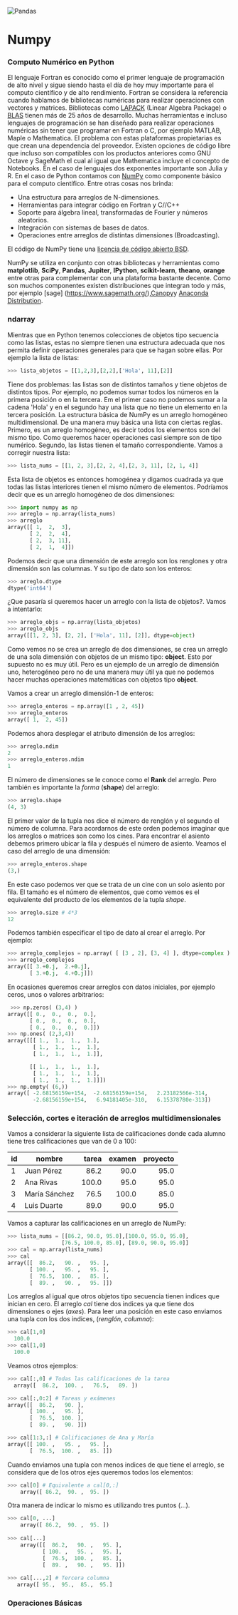 ![Pandas](../img/cubo.jpg)
# Numpy

### Computo Numérico en Python

El lenguaje Fortran es conocido como el primer lenguaje de programación de alto nivel y sigue siendo hasta el día de hoy muy importante para el computo científico y de alto rendimiento. Fortran se considera la referencia cuando hablamos de bibliotecas numéricas para realizar operaciones con vectores y matrices. Bibliotecas como [LAPACK](http://www.netlib.org/lapack/) (Linear Algebra Package) o [BLAS](http://www.netlib.org/blas/) tienen más de 25 años de desarrollo. Muchas herramientas e incluso lenguajes de programación se han diseñado para realizar operaciones numéricas sin tener que programar en Fortran o C, por ejemplo MATLAB, Maple o Mathematica. El problema con estas plataformas propietarias es que crean una dependencia del proveedor. Existen opciones de código libre que incluso son compatibles con los productos anteriores como GNU Octave y SageMath el cual al igual que  Mathematica incluye el concepto de Notebooks. En el caso de lenguajes dos exponentes importante son Julia y R. En el caso de Python contamos con [NumPy](http://www.numpy.org/) como componente básico para el computo científico. Entre otras cosas nos brinda:

* Una estructura para arreglos de N-dimensiones.
* Herramientas para integrar código en Fortran y C//C++
* Soporte para álgebra lineal, transformadas de Fourier y números aleatorios.
* Integración con sistemas de bases de datos.
* Operaciones entre arreglos de distintas dimensiones (Broadcasting).

El código de NumPy tiene una [licencia de código abierto BSD](http://www.numpy.org/license.html#license).

NumPy se utiliza en conjunto con otras bibliotecas y herramientas como **matplotlib**, **SciPy**, **Pandas**, **Jupiter**, **IPython**, **scikit-learn**, **theano**, **orange** entre otras para complementar con una plataforma bastante decente. Como son muchos componentes existen distribuciones que integran todo y más, por ejemplo [sage] (https://www.sagemath.org/),[Canopy](https://www.enthought.com/product/canopy/)y [Anaconda Distribution](https://www.anaconda.com/distribution/).

### ndarray

Mientras que en Python tenemos colecciones de objetos tipo secuencia como las listas, estas no siempre tienen una estructura adecuada que nos permita definir operaciones generales para que se hagan sobre ellas. Por ejemplo la lista de listas:

```python
>>> lista_objetos = [[1,2,3],[2,2],['Hola', 11],[2]]
```
Tiene dos problemas: las listas son de distintos tamaños y tiene objetos de distintos tipos. Por ejemplo, no podemos sumar todos los números en la primera posición o en la tercera. Em el primer caso no podemos sumar a la cadena 'Hola' y en el segundo hay una lista que no tiene un elemento en la tercera posición. La estructura básica de NumPy es un arreglo homogéneo multidimensional. De una manera muy básica una lista con ciertas reglas. Primero, es un arreglo homogéneo, es decir todos los elementos son del mismo tipo. Como queremos hacer operaciones casi siempre son de tipo numérico. Segundo, las listas tienen el tamaño correspondiente. Vamos a corregir nuestra lista:

```python
>>> lista_nums = [[1, 2, 3],[2, 2, 4],[2, 3, 11], [2, 1, 4]]
```
Esta lista de objetos es entonces homogénea y digamos cuadrada ya que todas las listas interiores tienen el mismo número de elementos. Podríamos decir que es un arreglo homogéneo de dos dimensiones:

```python
>>> import numpy as np
>>> arreglo = np.array(lista_nums)
>>> arreglo
array([[ 1,  2,  3],
       [ 2,  2,  4],
       [ 2,  3, 11],
       [ 2,  1,  4]])
```
Podemos decir que una dimensión de este arreglo son los renglones y otra dimensión son las columnas. Y su tipo de dato son los enteros:

```python
>>> arreglo.dtype
dtype('int64')
```
¿Que pasaría si queremos hacer un arreglo con la lista de objetos?. Vamos a intentarlo:

```python
>>> arreglo_objs = np.array(lista_objetos)
>>> arreglo_objs
array([[1, 2, 3], [2, 2], ['Hola', 11], [2]], dtype=object)
```
Como vemos no se crea un arreglo de dos dimensiones, se crea un arreglo de una sola dimensión con objetos de un mismo tipo: **object**. Esto por supuesto no es muy útil. Pero es un ejemplo de un arreglo de dimensión uno, heterogéneo pero no de una manera muy útil ya que no podemos hacer muchas operaciones matemáticas con objetos tipo **object**.

Vamos a crear un arreglo dimensión-1 de enteros:

```python
>>> arreglo_enteros = np.array([1 , 2, 45])
>>> arreglo_enteros
array([ 1,  2, 45])
```
Podemos ahora desplegar el atributo dimensión de los arreglos:
```python
>>> arreglo.ndim
2
>>> arreglo_enteros.ndim
1
```
El número de dimensiones se le conoce como el **Rank** del arreglo. Pero también es importante la *forma* (**shape**) del arreglo:

```python
>>> arreglo.shape
(4, 3)
```
El primer valor de la tupla nos dice el número de renglón y el segundo el número de columna. Para acordarnos de este orden podemos imaginar que los arreglos o matrices son como los cines. Para encontrar el asiento debemos primero ubicar la fila y después el número de asiento. Veamos el caso del arreglo de una dimensión:

```python
>>> arreglo_enteros.shape
(3,)
```
En este caso podemos ver que se trata de un cine con un solo asiento por fila. El tamaño es el número de elementos, que como vemos es el equivalente del producto de los elementos de la tupla *shape*.

```python
>>> arreglo.size # 4*3
12
```
Podemos también especificar el tipo de dato al crear el arreglo. Por ejemplo:
```python
>>> arreglo_complejos = np.array( [ [3 , 2], [3, 4] ], dtype=complex )
>>> arreglo_complejos
array([[ 3.+0.j,  2.+0.j],
       [ 3.+0.j,  4.+0.j]])
```

En ocasiones queremos crear arreglos con datos iniciales, por ejemplo ceros, unos o valores arbitrarios:
```python
 >>> np.zeros( (3,4) )
array([[ 0.,  0.,  0.,  0.],
       [ 0.,  0.,  0.,  0.],
       [ 0.,  0.,  0.,  0.]])
>>> np.ones( (2,3,4))  
array([[[ 1.,  1.,  1.,  1.],
        [ 1.,  1.,  1.,  1.],
        [ 1.,  1.,  1.,  1.]],

       [[ 1.,  1.,  1.,  1.],
        [ 1.,  1.,  1.,  1.],
        [ 1.,  1.,  1.,  1.]]])
>>> np.empty( (6,))  
array([ -2.68156159e+154,  -2.68156159e+154,   2.23182566e-314,
        -2.68156159e+154,   6.94181405e-310,   6.15378780e-313])
```

### Selección, cortes e iteración de arreglos multidimensionales
Vamos a considerar la siguiente lista de calificaciones donde cada alumno tiene tres calificaciones que van de 0 a 100: 

| id |  nombre       | tarea | examen | proyecto |
|----|---------------|------:|-------:|---------:|
| 1  | Juan Pérez    |  86.2 | 90.0   | 95.0     |
| 2  | Ana Rivas     | 100.0 | 95.0   | 95.0     |
| 3  | María Sánchez |  76.5 | 100.0  | 85.0     |
| 4  | Luis Duarte   |  89.0 | 90.0   | 95.0     |

Vamos a capturar las calificaciones en un arreglo de NumPy:

```python
>>> lista_nums = [[86.2, 90.0, 95.0],[100.0, 95.0, 95.0], 
                 [76.5, 100.0, 85.0], [89.0, 90.0, 95.0]]
>>> cal = np.array(lista_nums)
>>> cal
array([[  86.2,   90. ,   95. ],
       [ 100. ,   95. ,   95. ],
       [  76.5,  100. ,   85. ],
       [  89. ,   90. ,   95. ]])               
```

Los arreglos al igual que otros objetos tipo secuencia tienen indices que inician en cero. El arreglo *cal* tiene dos indices ya que tiene dos dimensiones o ejes (*axes*). Para leer una posición en este caso enviamos una tupla con los dos indices, (*renglón*, *columna*):

```python
>>> cal[1,0]
  100.0
>>> cal[1,0]
  100.0    
```
Veamos otros ejemplos:
```python
>>> cal[:,0] # Todas las calificaciones de la tarea
  array([  86.2,  100. ,   76.5,   89. ])

>>> cal[:,0:2] # Tareas y exámenes 
array([[  86.2,   90. ],
       [ 100. ,   95. ],
       [  76.5,  100. ],
       [  89. ,   90. ]])

>>> cal[1:3,:] # Calificaciones de Ana y María
array([[ 100. ,   95. ,   95. ],
       [  76.5,  100. ,   85. ]])
```

Cuando enviamos una tupla con menos indices de que tiene el arreglo, se considera que de los otros ejes queremos todos los elementos:

```python
>>> cal[0] # Equivalente a cal[0,:]
    array([ 86.2,  90. ,  95. ])
```

Otra manera de indicar lo mismo es utilizando tres puntos (...).

```python
>>> cal[0, ...] 
    array([ 86.2,  90. ,  95. ])
    
>>> cal[...]
    array([[  86.2,   90. ,   95. ],
           [ 100. ,   95. ,   95. ],
           [  76.5,  100. ,   85. ],
           [  89. ,   90. ,   95. ]])
           
>>> cal[...,2] # Tercera columna 
   array([ 95.,  95.,  85.,  95.]
```
### Operaciones Básicas

